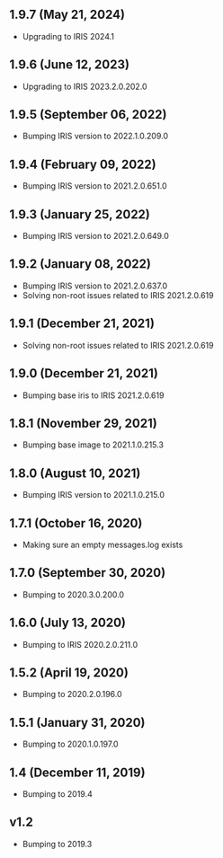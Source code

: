 ## 1.9.7 (May 21, 2024)
  - Upgrading to IRIS 2024.1

## 1.9.6 (June 12, 2023)
  - Upgrading to IRIS 2023.2.0.202.0

## 1.9.5 (September 06, 2022)
  - Bumping IRIS version to 2022.1.0.209.0

## 1.9.4 (February 09, 2022)
  - Bumping IRIS version to 2021.2.0.651.0

## 1.9.3 (January 25, 2022)
  - Bumping IRIS version to 2021.2.0.649.0

## 1.9.2 (January 08, 2022)
  - Bumping IRIS version to 2021.2.0.637.0
  - Solving non-root issues related to IRIS 2021.2.0.619

## 1.9.1 (December 21, 2021)
  - Solving non-root issues related to IRIS 2021.2.0.619

## 1.9.0 (December 21, 2021)
  - Bumping base iris to IRIS 2021.2.0.619

## 1.8.1 (November 29, 2021)
  - Bumping base image to 2021.1.0.215.3

## 1.8.0 (August 10, 2021)
  - Bumping IRIS version to 2021.1.0.215.0

## 1.7.1 (October 16, 2020)
  - Making sure an empty messages.log exists

## 1.7.0 (September 30, 2020)
- Bumping to 2020.3.0.200.0

## 1.6.0 (July 13, 2020)
- Bumping to IRIS 2020.2.0.211.0

## 1.5.2 (April 19, 2020)
  - Bumping to 2020.2.0.196.0

## 1.5.1 (January 31, 2020)
- Bumping to 2020.1.0.197.0

## 1.4 (December 11, 2019)
- Bumping to 2019.4

## v1.2 
- Bumping to 2019.3

